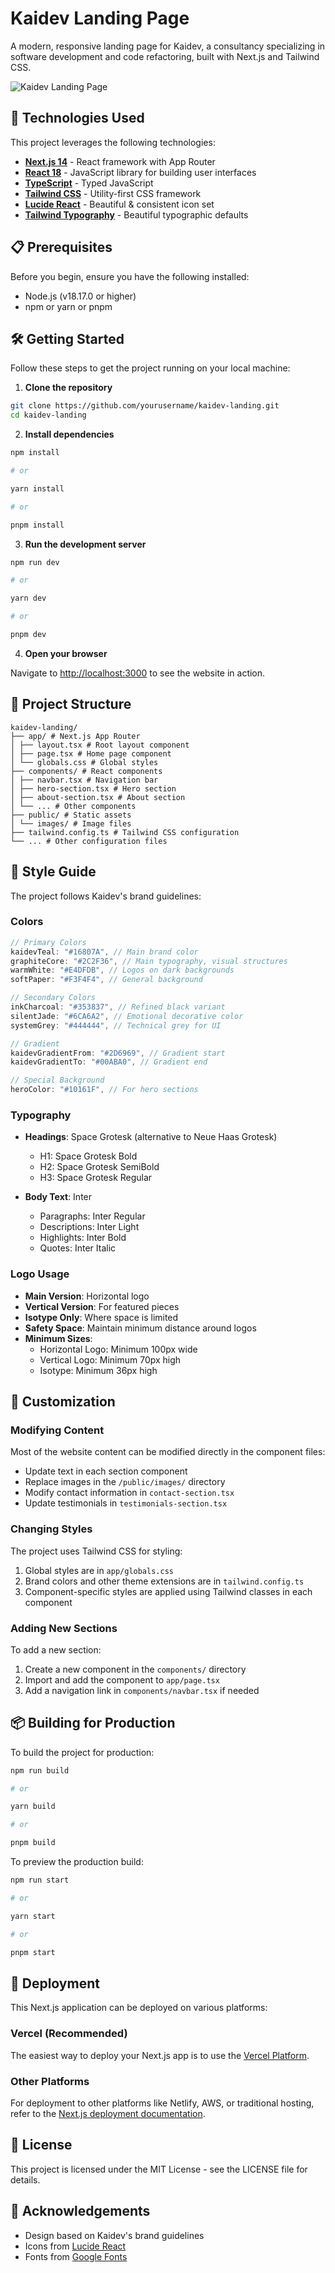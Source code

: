 # Kaidev Landing Page

A modern, responsive landing page for Kaidev, a consultancy specializing in software development and code refactoring, built with Next.js and Tailwind CSS.

![Kaidev Landing Page](public/images/kaidev-preview.png)

## 🚀 Technologies Used

This project leverages the following technologies:

- **[Next.js 14](https://nextjs.org/)** - React framework with App Router
- **[React 18](https://reactjs.org/)** - JavaScript library for building user interfaces
- **[TypeScript](https://www.typescriptlang.org/)** - Typed JavaScript
- **[Tailwind CSS](https://tailwindcss.com/)** - Utility-first CSS framework
- **[Lucide React](https://lucide.dev/)** - Beautiful & consistent icon set
- **[Tailwind Typography](https://github.com/tailwindlabs/tailwindcss-typography)** - Beautiful typographic defaults

## 📋 Prerequisites

Before you begin, ensure you have the following installed:

- Node.js (v18.17.0 or higher)
- npm or yarn or pnpm

## 🛠️ Getting Started

Follow these steps to get the project running on your local machine:

1. **Clone the repository**

```bash
git clone https://github.com/yourusername/kaidev-landing.git
cd kaidev-landing
```

2. **Install dependencies**

```bash
npm install

# or

yarn install

# or

pnpm install
```

3. **Run the development server**

```bash
npm run dev

# or

yarn dev

# or

pnpm dev
```

4. **Open your browser**

Navigate to [http://localhost:3000](http://localhost:3000) to see the website in action.

## 📁 Project Structure

```
kaidev-landing/
├── app/ # Next.js App Router
│ ├── layout.tsx # Root layout component
│ ├── page.tsx # Home page component
│ └── globals.css # Global styles
├── components/ # React components
│ ├── navbar.tsx # Navigation bar
│ ├── hero-section.tsx # Hero section
│ ├── about-section.tsx # About section
│ └── ... # Other components
├── public/ # Static assets
│ └── images/ # Image files
├── tailwind.config.ts # Tailwind CSS configuration
└── ... # Other configuration files
```

## 🎨 Style Guide

The project follows Kaidev's brand guidelines:

### Colors

```typescript
// Primary Colors
kaidevTeal: "#16807A", // Main brand color
graphiteCore: "#2C2F36", // Main typography, visual structures
warmWhite: "#E4DFDB", // Logos on dark backgrounds
softPaper: "#F3F4F4", // General background

// Secondary Colors
inkCharcoal: "#353837", // Refined black variant
silentJade: "#6CA6A2", // Emotional decorative color
systemGrey: "#444444", // Technical grey for UI

// Gradient
kaidevGradientFrom: "#2D6969", // Gradient start
kaidevGradientTo: "#00ABA0", // Gradient end

// Special Background
heroColor: "#10161F", // For hero sections
```

### Typography

- **Headings**: Space Grotesk (alternative to Neue Haas Grotesk)

  - H1: Space Grotesk Bold
  - H2: Space Grotesk SemiBold
  - H3: Space Grotesk Regular

- **Body Text**: Inter
  - Paragraphs: Inter Regular
  - Descriptions: Inter Light
  - Highlights: Inter Bold
  - Quotes: Inter Italic

### Logo Usage

- **Main Version**: Horizontal logo
- **Vertical Version**: For featured pieces
- **Isotype Only**: Where space is limited
- **Safety Space**: Maintain minimum distance around logos
- **Minimum Sizes**:
  - Horizontal Logo: Minimum 100px wide
  - Vertical Logo: Minimum 70px high
  - Isotype: Minimum 36px high

## 🔧 Customization

### Modifying Content

Most of the website content can be modified directly in the component files:

- Update text in each section component
- Replace images in the `/public/images/` directory
- Modify contact information in `contact-section.tsx`
- Update testimonials in `testimonials-section.tsx`

### Changing Styles

The project uses Tailwind CSS for styling:

1. Global styles are in `app/globals.css`
2. Brand colors and other theme extensions are in `tailwind.config.ts`
3. Component-specific styles are applied using Tailwind classes in each component

### Adding New Sections

To add a new section:

1. Create a new component in the `components/` directory
2. Import and add the component to `app/page.tsx`
3. Add a navigation link in `components/navbar.tsx` if needed

## 📦 Building for Production

To build the project for production:

```bash
npm run build

# or

yarn build

# or

pnpm build
```

To preview the production build:

```bash
npm run start

# or

yarn start

# or

pnpm start
```

## 🚀 Deployment

This Next.js application can be deployed on various platforms:

### Vercel (Recommended)

The easiest way to deploy your Next.js app is to use the [Vercel Platform](https://vercel.com/new).

### Other Platforms

For deployment to other platforms like Netlify, AWS, or traditional hosting, refer to the [Next.js deployment documentation](https://nextjs.org/docs/deployment).

## 📄 License

This project is licensed under the MIT License - see the LICENSE file for details.

## 🙏 Acknowledgements

- Design based on Kaidev's brand guidelines
- Icons from [Lucide React](https://lucide.dev/)
- Fonts from [Google Fonts](https://fonts.google.com/)
